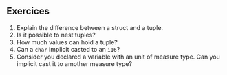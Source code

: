 ## Exercices

1. Explain the difference between a struct and a tuple.
2. Is it possible to nest tuples?
3. How much values can hold a tuple?
4. Can a `char` implicit casted to an `i16`?
5. Consider you declared a variable with an unit of measure type. Can you implicit cast it to amother measure type?